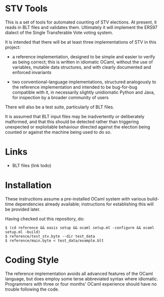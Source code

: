 STV Tools
=========

This is a set of tools for automated counting of STV elections. At present,
it reads in BLT files and validates them. Ultimately it will implement
the ERS97 dialect of the Single Transferable Vote voting system.

It is intended that there will be at least three implementations of
STV in this project:

* a reference implementation, designed to be simple and easier to
  verify as being correct; this is written in idiomatic OCaml, without
  the use of variables, mutable data structures, and with clearly
  documented and enforced invariants

* two conventional-language implementations, structured analogously to
  the reference implementation and intended to be bug-for-bug compatible
  with it, in necessarily slightly unidiomatic Python and
  Java, for inspection by a broader community of users

There will also be a test suite, particularly of BLT files.

It is assumed that BLT input files may be inadvertently or
deliberately malformed, and that this should be detected rather than
triggering unexpected or exploitable behaviour directed against the election
being counted or against the machine being used to do so.


Links
=====

* BLT files (link todo)

Installation
============

These instructions assume a pre-installed OCaml system with various
build-time dependencies already available; instructions for establishing
this will be provided later.

Having checked out this repository, do:

    $ (cd reference && oasis setup && ocaml setup.ml -configure && ocaml setup.ml -build)
    $ reference/test_stv.byte --dir test_data
    $ reference/main.byte < test_data/example.blt


Coding Style
============

The reference implementation avoids all advanced features of the OCaml
language, but does employ some terse abbreviated syntax where
idiomatic.  Programmers with three or four months' OCaml experience
should have no trouble following the code.
